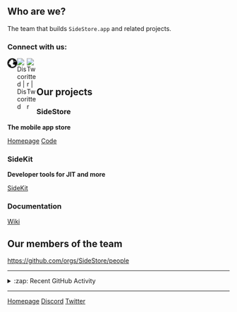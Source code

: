 <!-- 
Docs: How to use GitHub README and actions to auto-generate embedded content.
https://github.com/anuraghazra/github-readme-stats
https://www.youtube.com/watch?v=n6d4KHSKqGk
https://github.com/rahuldkjain/github-profile-readme-generator
 -->

## Who are we?

The team that builds `SideStore.app` and related projects.

### Connect with us:

<!--
[![Website](https://img.shields.io/website?label=sidestore.io&style=for-the-badge&url=https://sidestore.io)](https://sidestore.io)
[![Twitter Follow](https://img.shields.io/twitter/follow/sidestore_io?color=1DA1F2&logo=twitter&style=for-the-badge)](https://twitter.com/intent/follow?original_referer=https%3A%2F%2Fgithub.com%2Fsidestore&screen_name=sidestore)
[![GitHub Followers](https://img.shields.io/github/followers/sidestore?style=for-the-badge)]()
[![GitHub Sponsors](https://img.shields.io/github/sponsors/sidestore?style=for-the-badge
)]() 
-->

[<img align="left" alt="sidestore.io" width="22px" src="https://raw.githubusercontent.com/iconic/open-iconic/master/svg/globe.svg" />][website]
[<img align="left" alt="Discord | Discord" width="22px" src="https://cdn.jsdelivr.net/npm/simple-icons@v3/icons/discord.svg" />][discord]
[<img align="left" alt="Twitter | Twitter" width="22px" src="https://cdn.jsdelivr.net/npm/simple-icons@v3/icons/twitter.svg" />][twitter]

<br />
<br />

## Our projects

### SideStore

__The mobile app store__

[Homepage][website]
[Code][git.sidestore]

### SideKit

__Developer tools for JIT and more__

[SideKit][git.sidekit]

### Documentation

[Wiki][wiki]

## Our members of the team

https://github.com/orgs/SideStore/people

---

<details>
  <summary>:zap: Recent GitHub Activity</summary>

<!--START_SECTION:activity-->
1. 💪 Opened PR [#88](https://github.com/SideStore/SideStore-Docs/pull/88) in [SideStore/SideStore-Docs](https://github.com/SideStore/SideStore-Docs)
2. 💪 Opened PR [#87](https://github.com/SideStore/SideStore-Docs/pull/87) in [SideStore/SideStore-Docs](https://github.com/SideStore/SideStore-Docs)
3. 💪 Opened PR [#86](https://github.com/SideStore/SideStore-Docs/pull/86) in [SideStore/SideStore-Docs](https://github.com/SideStore/SideStore-Docs)
4. 🎉 Merged PR [#85](https://github.com/SideStore/SideStore-Docs/pull/85) in [SideStore/SideStore-Docs](https://github.com/SideStore/SideStore-Docs)
5. 💪 Opened PR [#85](https://github.com/SideStore/SideStore-Docs/pull/85) in [SideStore/SideStore-Docs](https://github.com/SideStore/SideStore-Docs)
6. 🎉 Merged PR [#83](https://github.com/SideStore/SideStore-Docs/pull/83) in [SideStore/SideStore-Docs](https://github.com/SideStore/SideStore-Docs)
7. 💪 Opened PR [#84](https://github.com/SideStore/SideStore-Docs/pull/84) in [SideStore/SideStore-Docs](https://github.com/SideStore/SideStore-Docs)
8. 💪 Opened PR [#83](https://github.com/SideStore/SideStore-Docs/pull/83) in [SideStore/SideStore-Docs](https://github.com/SideStore/SideStore-Docs)
9. 💪 Opened PR [#82](https://github.com/SideStore/SideStore-Docs/pull/82) in [SideStore/SideStore-Docs](https://github.com/SideStore/SideStore-Docs)
10. 🗣 Commented on [#80](https://github.com/SideStore/SideStore-Docs/issues/80) in [SideStore/SideStore-Docs](https://github.com/SideStore/SideStore-Docs)
11. 🗣 Commented on [#79](https://github.com/SideStore/SideStore-Docs/issues/79) in [SideStore/SideStore-Docs](https://github.com/SideStore/SideStore-Docs)
12. 💪 Opened PR [#81](https://github.com/SideStore/SideStore-Docs/pull/81) in [SideStore/SideStore-Docs](https://github.com/SideStore/SideStore-Docs)
13. 🗣 Commented on [#80](https://github.com/SideStore/SideStore-Docs/issues/80) in [SideStore/SideStore-Docs](https://github.com/SideStore/SideStore-Docs)
14. 🗣 Commented on [#80](https://github.com/SideStore/SideStore-Docs/issues/80) in [SideStore/SideStore-Docs](https://github.com/SideStore/SideStore-Docs)
15. 💪 Opened PR [#80](https://github.com/SideStore/SideStore-Docs/pull/80) in [SideStore/SideStore-Docs](https://github.com/SideStore/SideStore-Docs)
16. 💪 Opened PR [#79](https://github.com/SideStore/SideStore-Docs/pull/79) in [SideStore/SideStore-Docs](https://github.com/SideStore/SideStore-Docs)
17. 🎉 Merged PR [#77](https://github.com/SideStore/SideStore-Docs/pull/77) in [SideStore/SideStore-Docs](https://github.com/SideStore/SideStore-Docs)
18. 🎉 Merged PR [#78](https://github.com/SideStore/SideStore-Docs/pull/78) in [SideStore/SideStore-Docs](https://github.com/SideStore/SideStore-Docs)
19. 💪 Opened PR [#78](https://github.com/SideStore/SideStore-Docs/pull/78) in [SideStore/SideStore-Docs](https://github.com/SideStore/SideStore-Docs)
20. 🗣 Commented on [#77](https://github.com/SideStore/SideStore-Docs/issues/77) in [SideStore/SideStore-Docs](https://github.com/SideStore/SideStore-Docs)
<!--END_SECTION:activity-->

</details>

---

[Homepage][patreon] [Discord][discord] [Twitter][twitter]

<!--
- [Patreon][patreon]
- [OpenCollective][opencollective]
- [YouTube][youtube]
-->

[website]: https://sidestore.io
[wiki]: https://wiki.sidestore.io
[twitter]: https://twitter.com/sidestore_io
[discord]: https://discord.gg/sidestore-949183273383395328
[youtube]: https://youtube.com/TODO
[patreon]: https://www.patreon.com/SideStore
[opencollective]: https://opencollective.com/TODO
[git.sidestore]: https://github.com/SideStore/SideStore/
[git.sidekit]: https://github.com/SideStore/SideKit

